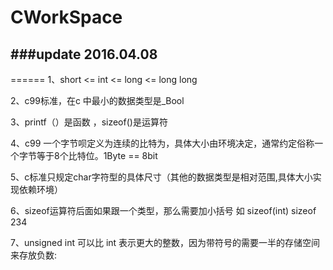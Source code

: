 # CWorkSpace
###update 2016.04.08
---



======
1、short <= int <= long <= long long

2、c99标准，在c 中最小的数据类型是_Bool

3、printf（）是函数   ，sizeof()是运算符

4、c99 一个字节呗定义为连续的比特为，具体大小由环境决定，通常约定俗称一个字节等于8个比特位。1Byte == 8bit

5、c标准只规定char字符型的具体尺寸（其他的数据类型是相对范围,具体大小实现依赖环境）

6、sizeof运算符后面如果跟一个类型，那么需要加小括号 如 sizeof(int)  sizeof 234

7、unsigned int  可以比 int 表示更大的整数，因为带符号的需要一半的存储空间来存放负数: